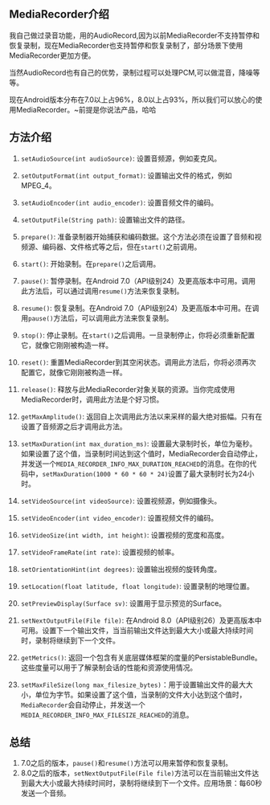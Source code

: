 ## MediaRecorder介绍

我自己做过录音功能，用的AudioRecord,因为以前MediaRecorder不支持暂停和恢复录制，现在MediaRecorder也支持暂停和恢复录制了，部分场景下使用MediaRecorder更加方便。

当然AudioRecord也有自己的优势，录制过程可以处理PCM,可以做混音，降噪等等。

现在Android版本分布在7.0以上占96%，8.0以上占93%，所以我们可以放心的使用MediaRecorder。~前提是你说法产品，哈哈

## 方法介绍

1. `setAudioSource(int audioSource)`: 设置音频源，例如麦克风。

2. `setOutputFormat(int output_format)`: 设置输出文件的格式，例如MPEG_4。

3. `setAudioEncoder(int audio_encoder)`: 设置音频文件的编码。

4. `setOutputFile(String path)`: 设置输出文件的路径。

5. `prepare()`: 准备录制器开始捕获和编码数据。这个方法必须在设置了音频和视频源、编码器、文件格式等之后，但在`start()`之前调用。

6. `start()`: 开始录制。在`prepare()`之后调用。

7. `pause()`: 暂停录制。在Android 7.0（API级别24）及更高版本中可用。调用此方法后，可以通过调用`resume()`方法来恢复录制。

8. `resume()`: 恢复录制。在Android 7.0（API级别24）及更高版本中可用。在调用`pause()`方法后，可以调用此方法来恢复录制。

9. `stop()`: 停止录制。在`start()`之后调用。一旦录制停止，你将必须重新配置它，就像它刚刚被构造一样。

10. `reset()`: 重置MediaRecorder到其空闲状态。调用此方法后，你将必须再次配置它，就像它刚刚被构造一样。

11. `release()`: 释放与此MediaRecorder对象关联的资源。当你完成使用MediaRecorder时，调用此方法是个好习惯。

12. `getMaxAmplitude()`: 返回自上次调用此方法以来采样的最大绝对振幅。只有在设置了音频源之后才调用此方法。

13. `setMaxDuration(int max_duration_ms)`: 设置最大录制时长，单位为毫秒。如果设置了这个值，当录制时间达到这个值时，MediaRecorder会自动停止，并发送一个`MEDIA_RECORDER_INFO_MAX_DURATION_REACHED`的消息。在你的代码中，`setMaxDuration(1000 * 60 * 60 * 24)`设置了最大录制时长为24小时。

14. `setVideoSource(int videoSource)`: 设置视频源，例如摄像头。

15. `setVideoEncoder(int video_encoder)`: 设置视频文件的编码。

16. `setVideoSize(int width, int height)`: 设置视频的宽度和高度。

17. `setVideoFrameRate(int rate)`: 设置视频的帧率。

18. `setOrientationHint(int degrees)`: 设置输出视频的旋转角度。

19. `setLocation(float latitude, float longitude)`: 设置录制的地理位置。

20. `setPreviewDisplay(Surface sv)`: 设置用于显示预览的Surface。

21. `setNextOutputFile(File file)`: 在Android 8.0（API级别26）及更高版本中可用。设置下一个输出文件，当当前输出文件达到最大大小或最大持续时间时，录制将继续到下一个文件。

22. `getMetrics()`: 返回一个包含有关底层媒体框架的度量的PersistableBundle。这些度量可以用于了解录制会话的性能和资源使用情况。

23. `setMaxFileSize(long max_filesize_bytes)`：用于设置输出文件的最大大小，单位为字节。如果设置了这个值，当录制的文件大小达到这个值时，`MediaRecorder`会自动停止，并发送一个`MEDIA_RECORDER_INFO_MAX_FILESIZE_REACHED`的消息。 


## 总结
1. 7.0之后的版本，`pause()`和`resume()`方法可以用来暂停和恢复录制。
2. 8.0之后的版本，`setNextOutputFile(File file)`方法可以在当前输出文件达到最大大小或最大持续时间时，录制将继续到下一个文件。应用场景：每60秒发送一个音频。
